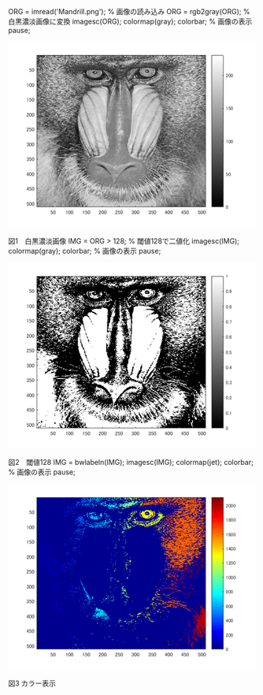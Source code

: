 ORG = imread('Mandrill.png'); % 画像の読み込み
ORG = rgb2gray(ORG); % 白黒濃淡画像に変換
imagesc(ORG); colormap(gray); colorbar; % 画像の表示
pause;

![白黒](画像処理画像/白黒.png)

  図1　白黒濃淡画像
IMG = ORG > 128; % 閾値128で二値化
imagesc(IMG); colormap(gray); colorbar; % 画像の表示
pause;

![128](画像処理画像/課題8p1.png)

  図2　閾値128
IMG = bwlabeln(IMG);
imagesc(IMG); colormap(jet); colorbar; % 画像の表示
pause;

![カラー](画像処理画像/課題8p2.png)

  図3 カラー表示
